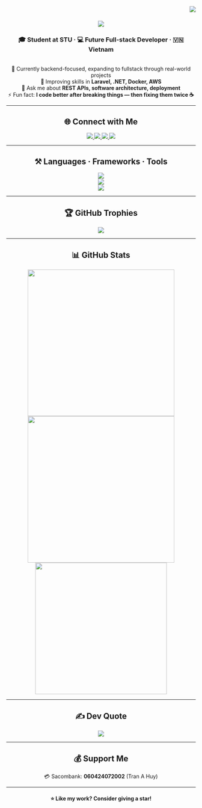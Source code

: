 <img align="right" src="https://visitor-badge-reloaded.herokuapp.com/badge?page_id=tranahuy2407&style=for-the-badge&color=blue" />

<h1 align="center">
  <img src="https://readme-typing-svg.herokuapp.com/?font=Righteous&size=35&center=true&vCenter=true&width=500&height=70&duration=4000&lines=Hi+there!+👋;+I'm+Tran+A+Huy!;" />
</h1>

<h3 align="center">🎓 Student at STU · 💻 Future Full-stack Developer · 🇻🇳 Vietnam</h3>

<br/>

<div align="center">
🔭 Currently backend-focused, expanding to fullstack through real-world projects  
<br/>
🌱 Improving skills in <strong>Laravel, .NET, Docker, AWS</strong>  
<br/>
💬 Ask me about <strong>REST APIs, software architecture, deployment</strong>  
<br/>
⚡ Fun fact: <strong>I code better after breaking things — then fixing them twice ☕</strong>
</div>

---

<h2 align="center">🌐 Connect with Me</h2>

<div align="center"> 
  <a href="https://www.facebook.com/profile.php?id=100010236822834" target="_blank">
    <img src="https://img.shields.io/badge/Facebook-%231877F2.svg?style=for-the-badge&logo=facebook&logoColor=white" />
  </a>
  <a href="https://instagram.com/tr.ahuyyyy" target="_blank">
    <img src="https://img.shields.io/badge/Instagram-%23E4405F.svg?style=for-the-badge&logo=instagram&logoColor=white" />
  </a>
  <a href="https://tiktok.com/@tr.ahuy" target="_blank">
    <img src="https://img.shields.io/badge/TikTok-%23000000.svg?style=for-the-badge&logo=tiktok&logoColor=white" />
  </a>
  <a href="https://www.linkedin.com/in/tr%E1%BA%A7n-a-huy-953253332/" target="_blank">
    <img src="https://img.shields.io/badge/LinkedIn-%230077B5.svg?style=for-the-badge&logo=linkedin&logoColor=white" />
  </a>
</div>

---

<h2 align="center">⚒️ Languages · Frameworks · Tools</h2>

<div align="center">
  <img src="https://skillicons.dev/icons?i=c,cpp,java,dart,php,html,css,js,jquery,tailwind" /><br/>
  <img src="https://skillicons.dev/icons?i=react,nextjs,nodejs,express,dotnet,laravel,mysql,sqlite,docker,aws" /><br/>
  <img src="https://skillicons.dev/icons?i=postman,figma,vscode,git,github" />
</div>

---

<h2 align="center">🏆 GitHub Trophies</h2>

<p align="center">
  <img src="https://github-profile-trophy.vercel.app/?username=tranahuy2407&theme=tokyonight&no-frame=true&no-bg=true&margin-w=5" />
</p>

---

<h2 align="center">📊 GitHub Stats</h2>

<div align="center">
  <img width="390" src="https://github-readme-stats.vercel.app/api?username=tranahuy2407&show_icons=true&theme=tokyonight&hide_border=true" />
  <img width="390" src="https://github-readme-streak-stats.herokuapp.com?user=tranahuy2407&theme=tokyonight&hide_border=true" />
  <br/>
  <img width="350" src="https://github-readme-stats.vercel.app/api/top-langs/?username=tranahuy2407&layout=compact&theme=tokyonight&hide_border=true" />
</div>

---

<h2 align="center">✍️ Dev Quote</h2>

<p align="center">
  <img src="https://quotes-github-readme.vercel.app/api?type=horizontal&theme=tokyonight" />
</p>

---

<h2 align="center">💰 Support Me</h2>

<p align="center">💳 Sacombank: <strong>060424072002</strong> (Tran A Huy)</p>

---

<h4 align="center">⭐ Like my work? Consider giving a star!</h4>
